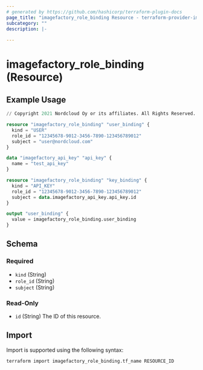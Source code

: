 ```yaml
---
# generated by https://github.com/hashicorp/terraform-plugin-docs
page_title: "imagefactory_role_binding Resource - terraform-provider-imagefactory"
subcategory: ""
description: |-
  
---
```


# imagefactory_role_binding (Resource)



## Example Usage

```terraform
// Copyright 2021 Nordcloud Oy or its affiliates. All Rights Reserved.

resource "imagefactory_role_binding" "user_binding" {
  kind = "USER"
  role_id = "12345678-9012-3456-7890-123456789012"
  subject = "user@nordcloud.com"
}

data "imagefactory_api_key" "api_key" {
  name = "test_api_key"
}

resource "imagefactory_role_binding" "key_binding" {
  kind = "API_KEY"
  role_id = "12345678-9012-3456-7890-123456789012"
  subject = data.imagefactory_api_key.api_key.id
}

output "user_binding" {
  value = imagefactory_role_binding.user_binding
}
```

<!-- schema generated by tfplugindocs -->
## Schema

### Required

- `kind` (String)
- `role_id` (String)
- `subject` (String)

### Read-Only

- `id` (String) The ID of this resource.

## Import

Import is supported using the following syntax:

```shell
terraform import imagefactory_role_binding.tf_name RESOURCE_ID
```
